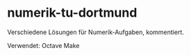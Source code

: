 # numerik-tu-dortmund
Verschiedene Lösungen für Numerik-Aufgaben, kommentiert.  

Verwendet: Octave
            Make

